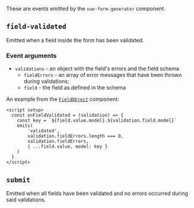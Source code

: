 These are events emitted by the `vue-form-generator` component.

## `field-validated`
Emitted when a field inside the form has been validated.

### Event arguments
- `validations` - an object with the field's errors and the field schema
  - `fieldErrors` - an array of error messages that have been thrown during validations;
  - `field` - the field as defined in the schema

An example from the [`FieldObject`](/guide/fields/FieldObject) component:
```vue [FieldObject.vue]
<script setup>
  const onFieldValidated = (validation) => {
    const key = `${field.value.model}.${validation.field.model}`
    emits(
        'validated',
        validation.fieldErrors.length === 0,
        validation.fieldErrors,
        { ...field.value, model: key }
    )
  }
</script>
```

## `submit`
Emitted when all fields have been validated and no errors occurred during said validations.
